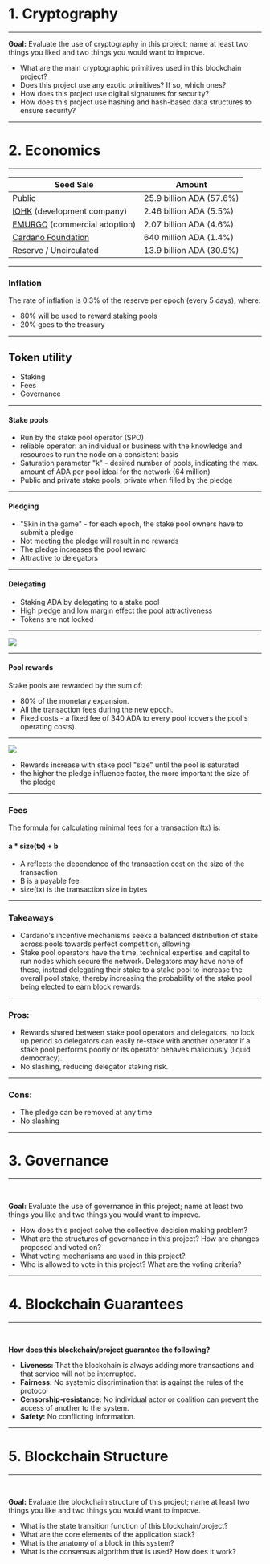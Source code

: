 <!-- .slide: data-background-color="#8D3AED" -->

# 1. Cryptography

---

**Goal:** Evaluate the use of cryptography in this project; name at least two things you liked and two things you would want to improve.

* What are the main cryptographic primitives used in this blockchain project?
* Does this project use any exotic primitives?  If so, which ones?
* How does this project use digital signatures for security?
* How does this project use hashing and hash-based data structures to ensure security?

---

<!-- .slide: data-background-color="#8D3AED" -->

# 2. Economics

---

| Seed Sale                                           | Amount                   |
|-----------------------------------------------------|--------------------------|
| Public                                              | 25.9 billion ADA (57.6%) |
| [IOHK](https://iohk.io) (development company)       | 2.46 billion ADA (5.5%)  |
| [EMURGO](https://emurgo.io) (commercial adoption)   | 2.07 billion ADA (4.6%)  |
| [Cardano Foundation](https://cardanofoundation.org) | 640 million ADA (1.4%)   |
| Reserve / Uncirculated                              | 13.9 billion ADA (30.9%) |

---

### Inflation

The rate of inflation is 0.3% of the reserve per epoch (every 5 days), where:
- 80% will be used to reward staking pools
- 20% goes to the treasury

---

## Token utility

* Staking
* Fees
* Governance

---

#### Stake pools 
- Run by the stake pool operator (SPO)
- reliable operator: an individual or business with the knowledge and resources to run the 
node on a consistent basis
- Saturation parameter "k" - desired number of pools, indicating the max. amount of ADA per pool ideal for the network (64 million)
- Public and private stake pools, private when filled by the pledge

---

#### Pledging 
- "Skin in the game" - for each epoch, the stake pool owners have to submit a pledge
- Not meeting the pledge will result in no rewards
- The pledge increases the pool reward
- Attractive to delegators

---

#### Delegating
- Staking ADA by delegating to a stake pool
- High pledge and low margin effect the pool attractiveness
- Tokens are not locked

---

![](./midterm/cardano_payout.png)

---

#### Pool rewards
Stake pools are rewarded by the sum of:
- 80% of the monetary expansion.
- All the transaction fees during the new epoch.
- Fixed costs - a fixed fee of 340 ADA to every pool (covers the pool's operating costs).

---

![](./Description/img_2.png)

- Rewards increase with stake pool "size" until the pool is saturated
- the higher the pledge influence factor, the more important the size of the pledge

---

### Fees

The formula for calculating minimal fees for a transaction (tx) is:
#### a * size(tx) + b		

- A reflects the dependence of the transaction cost on the size of the transaction
- B is a payable fee
- size(tx) is the transaction size in bytes

---

### Takeaways
- Cardano's incentive mechanisms seeks a balanced distribution of stake across pools towards perfect competition, allowing
- Stake pool operators have the time, technical expertise and capital to run nodes which secure the network. Delegators may have none of these, instead delegating their stake to a stake pool to increase the overall pool stake, thereby increasing the probability of the stake pool
being elected to earn block rewards.

---

### Pros:
* Rewards shared between stake pool operators and delegators, no lock up period so delegators can easily re-stake with
  another operator if a stake pool performs poorly or its operator behaves maliciously (liquid democracy).
* No slashing, reducing delegator staking risk.

---

### Cons:
* The pledge can be removed at any time
* No slashing

---


<!-- .slide: data-background-color="#8D3AED" -->

# 3. Governance

---

<widget-text style="padding: 0 3em 0 3em">

**Goal:** Evaluate the use of governance in this project; name at least two things you like and two things you would want to improve.

* How does this project solve the collective decision making problem?
* What are the structures of governance in this project? How are changes proposed and voted on?
* What voting mechanisms are used in this project?
* Who is allowed to vote in this project? What are the voting criteria?



---

<!-- .slide: data-background-color="#8D3AED" -->

# 4. Blockchain Guarantees

---

<widget-text style="padding: 0 3em 0 3em">

**How does this blockchain/project guarantee the following?**

* **Liveness:** That the blockchain is always adding more transactions and that service will not be interrupted.
* **Fairness:** No systemic discrimination that is against the rules of the protocol
* **Censorship-resistance:** No individual actor or coalition can prevent the access of another to the system.
* **Safety:** No conflicting information.

---

<!-- .slide: data-background-color="#8D3AED" -->

# 5. Blockchain Structure

---

<widget-text style="padding: 0 3em 0 3em">

**Goal:** Evaluate the blockchain structure of this project; name at least two things you like and two things you would want to improve.

* What is the state transition function of this blockchain/project?
* What are the core elements of the application stack?
* What is the anatomy of a block in this system?
* What is the consensus algorithm that is used? How does it work?
